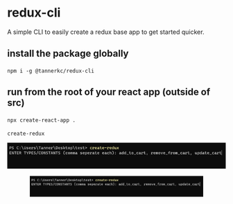 # redux-cli

A simple CLI to easily create a redux base app to get started quicker.

## install the package globally 
`npm i -g @tannerkc/redux-cli`

## run from the root of your react app (outside of src)
`npx create-react-app .`

`create-redux`


![Cli Screenshot](cli.png)
<div align="center">
    <img src="./cli.png" width="400px"</img> 
</div>